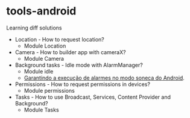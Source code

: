 # tools-android
Learning diff solutions

* Location - How to request location? 
   * Module Location
* Camera - How to builder app with cameraX?
   * Module Camera
* Background tasks - Idle mode with AlarmManager?
   * Module idle
   * <a href="https://dev.to/tumusx/garantindo-a-execucao-de-alarmes-no-modo-soneca-do-android-2pcn">Garantindo a execução de alarmes no modo soneca do Android</a>.
* Permissions - How to request permissions in devices?
   * Module permissions
* Tasks - How to use Broadcast, Services, Content Provider and Background?  
  * Module Tasks

